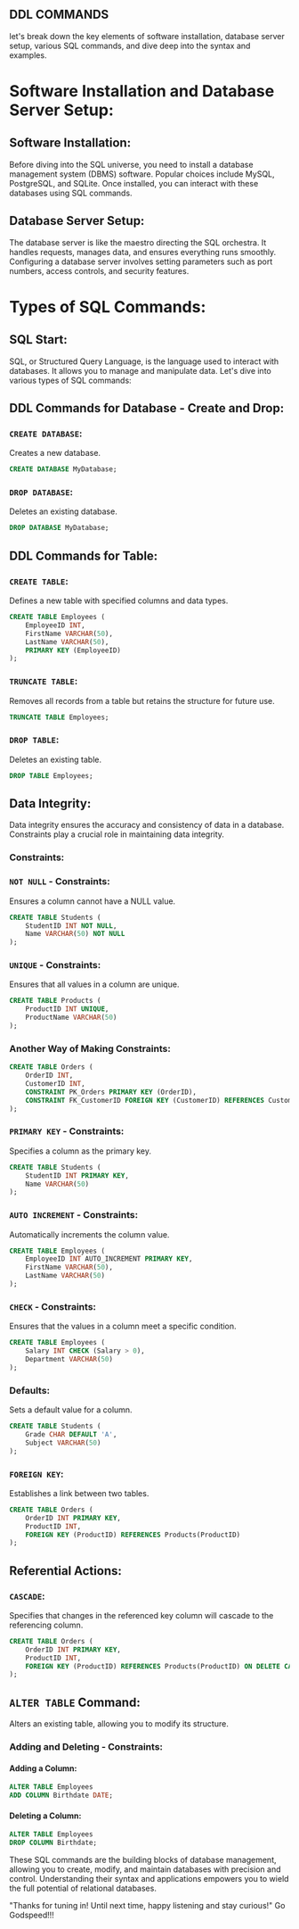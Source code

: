 ## DDL COMMANDS
let's break down the key elements of software installation, database server setup, various SQL commands, and dive deep into the syntax and examples.

# Software Installation and Database Server Setup:

## Software Installation:

Before diving into the SQL universe, you need to install a database management system (DBMS) software. Popular choices include MySQL, PostgreSQL, and SQLite. Once installed, you can interact with these databases using SQL commands.

## Database Server Setup:

The database server is like the maestro directing the SQL orchestra. It handles requests, manages data, and ensures everything runs smoothly. Configuring a database server involves setting parameters such as port numbers, access controls, and security features.

# Types of SQL Commands:

## SQL Start:

SQL, or Structured Query Language, is the language used to interact with databases. It allows you to manage and manipulate data. Let's dive into various types of SQL commands:

## DDL Commands for Database - Create and Drop:

### `CREATE DATABASE`:
Creates a new database.

```sql
CREATE DATABASE MyDatabase;
```

### `DROP DATABASE`:
Deletes an existing database.

```sql
DROP DATABASE MyDatabase;
```

## DDL Commands for Table:

### `CREATE TABLE`:
Defines a new table with specified columns and data types.

```sql
CREATE TABLE Employees (
    EmployeeID INT,
    FirstName VARCHAR(50),
    LastName VARCHAR(50),
    PRIMARY KEY (EmployeeID)
);
```

### `TRUNCATE TABLE`:
Removes all records from a table but retains the structure for future use.

```sql
TRUNCATE TABLE Employees;
```

### `DROP TABLE`:
Deletes an existing table.

```sql
DROP TABLE Employees;
```

## Data Integrity:

Data integrity ensures the accuracy and consistency of data in a database. Constraints play a crucial role in maintaining data integrity.

### Constraints:

### `NOT NULL` - Constraints:
Ensures a column cannot have a NULL value.

```sql
CREATE TABLE Students (
    StudentID INT NOT NULL,
    Name VARCHAR(50) NOT NULL
);
```

### `UNIQUE` - Constraints:
Ensures that all values in a column are unique.

```sql
CREATE TABLE Products (
    ProductID INT UNIQUE,
    ProductName VARCHAR(50)
);
```

### Another Way of Making Constraints:

```sql
CREATE TABLE Orders (
    OrderID INT,
    CustomerID INT,
    CONSTRAINT PK_Orders PRIMARY KEY (OrderID),
    CONSTRAINT FK_CustomerID FOREIGN KEY (CustomerID) REFERENCES Customers(CustomerID)
);
```

### `PRIMARY KEY` - Constraints:
Specifies a column as the primary key.

```sql
CREATE TABLE Students (
    StudentID INT PRIMARY KEY,
    Name VARCHAR(50)
);
```

### `AUTO INCREMENT` - Constraints:
Automatically increments the column value.

```sql
CREATE TABLE Employees (
    EmployeeID INT AUTO_INCREMENT PRIMARY KEY,
    FirstName VARCHAR(50),
    LastName VARCHAR(50)
);
```

### `CHECK` - Constraints:
Ensures that the values in a column meet a specific condition.

```sql
CREATE TABLE Employees (
    Salary INT CHECK (Salary > 0),
    Department VARCHAR(50)
);
```

### Defaults:

Sets a default value for a column.

```sql
CREATE TABLE Students (
    Grade CHAR DEFAULT 'A',
    Subject VARCHAR(50)
);
```

### `FOREIGN KEY`:
Establishes a link between two tables.

```sql
CREATE TABLE Orders (
    OrderID INT PRIMARY KEY,
    ProductID INT,
    FOREIGN KEY (ProductID) REFERENCES Products(ProductID)
);
```

## Referential Actions:

### `CASCADE`:
Specifies that changes in the referenced key column will cascade to the referencing column.

```sql
CREATE TABLE Orders (
    OrderID INT PRIMARY KEY,
    ProductID INT,
    FOREIGN KEY (ProductID) REFERENCES Products(ProductID) ON DELETE CASCADE
);
```

## `ALTER TABLE` Command:

Alters an existing table, allowing you to modify its structure.

### Adding and Deleting - Constraints:

#### Adding a Column:

```sql
ALTER TABLE Employees
ADD COLUMN Birthdate DATE;
```

#### Deleting a Column:

```sql
ALTER TABLE Employees
DROP COLUMN Birthdate;
```

These SQL commands are the building blocks of database management, allowing you to create, modify, and maintain databases with precision and control. Understanding their syntax and applications empowers you to wield the full potential of relational databases.


"Thanks for tuning in! Until next time, happy listening and stay curious!"
Go Godspeed!!!
